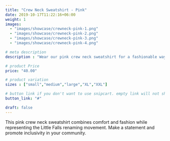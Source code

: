 ```yaml
---
title: "Crew Neck Sweatshirt - Pink"
date: 2019-10-17T11:22:16+06:00
weight: 1
images: 
  - "images/showcase/crewneck-pink-1.png"
  - "images/showcase/crewneck-pink-2.png"
  - "images/showcase/crewneck-pink-3.png"
  - "images/showcase/crewneck-pink-4.png"

# meta description
description : "Wear our pink crew neck sweatshirt for a fashionable way to support the Little Falls renaming movement"

# product Price
price: "40.00"

# product variation
sizes : ["small","medium","large","XL","XXL"]

# button link if you don't want to use snipcart. empty link will not show button
button_link: "#"

draft: false
---
```


This pink crew neck sweatshirt combines comfort and fashion while representing the Little Falls renaming movement. Make a statement and promote inclusivity in your community.